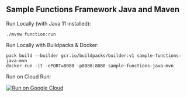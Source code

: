 Sample Functions Framework Java and Maven
-----------------------------------------

Run Locally (with Java 11 installed):
```
./mvnw function:run
```

Run Locally with Buildpacks & Docker:
```
pack build --builder gcr.io/buildpacks/builder:v1 sample-functions-java-mvn
docker run -it -ePORT=8080 -p8080:8080 sample-functions-java-mvn
```

Run on Cloud Run:

[![Run on Google Cloud](https://deploy.cloud.run/button.svg)](https://deploy.cloud.run)
